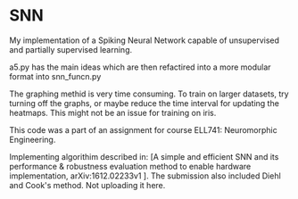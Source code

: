 # SNN
My implementation of a Spiking Neural Network capable of unsupervised and partially supervised learning.

a5.py has the main ideas which are then refactired into a more modular format into snn_funcn.py

The graphing methid is very time consuming. To train on larger datasets, try turning off the graphs, or maybe reduce the time interval for updating the heatmaps. This might not be an issue for training on iris.

This code was a part of an assignment for course ELL741: Neuromorphic Engineering. 

Implementing algorithim described in: [A simple and efficient SNN and its performance & robustness evaluation method to enable hardware implementation,  arXiv:1612.02233v1 ]. The submission also included Diehl and Cook's method. Not uploading it here.
